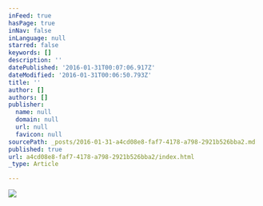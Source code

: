 ```yaml
---
inFeed: true
hasPage: true
inNav: false
inLanguage: null
starred: false
keywords: []
description: ''
datePublished: '2016-01-31T00:07:06.917Z'
dateModified: '2016-01-31T00:06:50.793Z'
title: ''
author: []
authors: []
publisher:
  name: null
  domain: null
  url: null
  favicon: null
sourcePath: _posts/2016-01-31-a4cd08e8-faf7-4178-a798-2921b526bba2.md
published: true
url: a4cd08e8-faf7-4178-a798-2921b526bba2/index.html
_type: Article

---
```

![](https://the-grid-user-content.s3-us-west-2.amazonaws.com/60dd092c-8399-484e-bc84-396c7dfc3dfc.jpg)